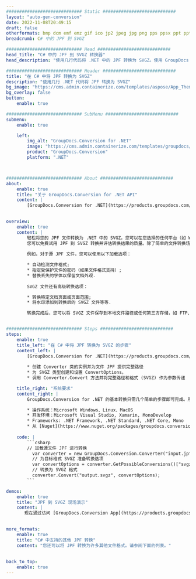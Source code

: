 ```yaml
---
############################# Static ############################
layout: "auto-gen-conversion"
date: 2022-11-08T20:49:15
draft: false
otherformats: bmp dcm emf emz gif ico jp2 jpeg jpg png pps ppsx ppt pptx psb psd svg svgz tga tif tiff webp wmf wmz
breadcrumb: C# 中的 JPF 到 SVGZ

############################# Head ############################
head_title: "C# 中的 JPF 到 SVGZ 转换器"
head_description: "使用几行代码将 .NET 中的 JPF 转换为 SVGZ。使用 GroupDocs 文档转换 API 转换 160 多种文件格式。"

############################# Header ############################
title: "在 C# 中将 JPF 转换为 SVGZ"
description: "使用几行 .NET 代码将 JPF 转换为 SVGZ"
bg_image: "https://cms.admin.containerize.com/templates/aspose/App_Themes/V3/images/bg/header1.png"
bg_overlay: false
button:
    enable: true

############################# SubMenu ############################
submenu:
    enable: true

    left:
        img_alt: "GroupDocs.Conversion for .NET"
        image: "https://cms.admin.containerize.com/templates/groupdocs/images/product-logos/90x90-noborder/groupdocs-conversion-net.png"
        product: "GroupDocs.Conversion"
        platform: ".NET"



############################# About ############################
about:
    enable: true
    title: "关于 GroupDocs.Conversion for .NET API"
    content: |
        [GroupDocs.Conversion for .NET](https://products.groupdocs.com/conversion/net/)可用于转换Microsoft Word、Excel、PowerPoint、PDF、Visio等格式。 GroupDocs.Conversion 是一个独立的 API，适用于需要高性能的后端和内部系统。它不依赖于任何软件，例如 Microsoft 或 Open Office。
    

overview:
    enable: true
    content: |
        轻松将您的 JPF 文件转换为 .NET 中的 SVGZ。您可以在您选择的任何平台（如 Windows、Linux、macOS）中仅使用几行 C# 代码行。
        您可以免费试用 JPF 到 SVGZ 转换并评估转换结果的质量。除了简单的文件转换场景，您还可以尝试更高级的选项来加载源 JPF 文件和保存输出 SVGZ 结果。 
        
        例如，对于源 JPF 文件，您可以使用以下加载选项：

        * 自动检测文件格式;
        * 指定受保护文件的密码（如果文件格式支持）;
        * 替换丢失的字体以保留文档外观.
        
        SVGZ 文件还有高级转换选项：

        * 转换特定文档页面或页面范围;
        * 将水印添加到转换后的 SVGZ 文件等等.

        转换完成后，您可以将 SVGZ 文件保存到本地文件路径或任何第三方存储，如 FTP、Amazon S3、Google Drive、Dropbox 等。请注意 - 将 JPF 转换为 SVGZ 无需安装任何额外的软件 - 如 MS Office、Open Office、Adobe Acrobat Reader 等。


############################# Steps ############################
steps:
    enable: true
    title_left: "在 C# 中将 JPF 转换为 SVGZ 的步骤"
    content_left: |
        [GroupDocs.Conversion for .NET](https://products.groupdocs.com/conversion/net/) 使开发人员只需几行代码即可轻松地将 JPF 文件转换为 SVGZ。
        
        * 创建 Converter 类的实例并为文件 JPF 提供完整路径
        * 为 SVGZ 类型创建和设置 ConvertOptions。
        * 调用 Converter.Convert 方法并将完整路径和格式 (SVGZ) 作为参数传递

    title_right: "系统要求"
    content_right: |
        GroupDocs.Conversion for .NET 的基本转换只需几个简单的步骤即可完成。所有主要平台和操作系统都支持我们的 API。在执行以下代码之前，请确保您的系统上安装了以下先决条件。

        * 操作系统：Microsoft Windows、Linux、MacOS
        * 开发环境：Microsoft Visual Studio, Xamarin, MonoDevelop
        * Frameworks: .NET Framework, .NET Standard, .NET Core, Mono
        * 从 [Nuget](https://www.nuget.org/packages/groupdocs.conversion) 获取最新的 GroupDocs.Conversion for .NET
         
    code: |
        ```csharp    
        // 加载源文件 JPF 进行转换
          var converter = new GroupDocs.Conversion.Converter("input.jpf");
          // 为目标格式 SVGZ 准备转换选项
          var convertOptions = converter.GetPossibleConversions()["svgz"].ConvertOptions;
          // 转换为 SVGZ 格式
          converter.Convert("output.svgz", convertOptions);
        ```

demos:
    enable: true
    title: "JPF 到 SVGZ 现场演示"
    content: |
       现在通过访问 [GroupDocs.Conversion App](https://products.groupdocs.app/conversion/family) 网站将 JPF 转换为 SVGZ。在线演示具有以下优点
          

more_formats:
    enable: true
    title: "C# 中支持的其他 JPF 转换"
    content: "您还可以将 JPF 转换为许多其他文件格式。请参阅下面的列表。"
       
       
back_to_top:
    enable: true
---
```

